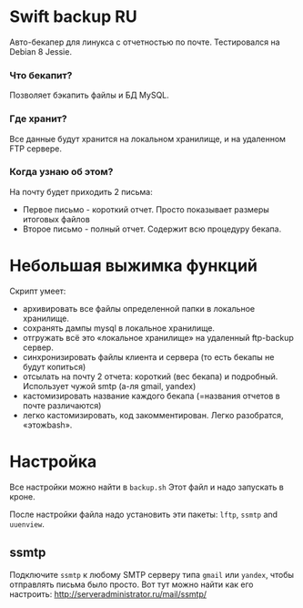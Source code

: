 # Swift backup RU
Авто-бекапер для линукса с отчетностью по почте. Тестировался на Debian 8 Jessie.

### Что бекапит?
Позволяет бэкапить файлы и БД MySQL.
### Где хранит?
Все данные будут хранится на локальном хранилище, и на удаленном FTP сервере.
### Когда узнаю об этом?
На почту будет приходить 2 письма:
 * Первое письмо - короткий отчет. Просто показывает размеры итоговых файлов
 * Второе письмо - полный отчет. Содержит всю процедуру бекапа.

# Небольшая выжимка функций
Скрипт умеет:
* архивировать все файлы определенной папки в локальное хранилище.
* сохранять дампы mysql в локальное хранилище.
* отгружать всё это «локальное хранилище» на удаленный ftp-backup сервер.
* синхронизировать файлы клиента и сервера (то есть бекапы не будут копиться)
* отсылать на почту 2 отчета: короткий (вес бекапа) и подробный. Использует чужой smtp (а-ля gmail, yandex)
* кастомизировать название каждого бекапа (=названия отчетов в почте различаются)
* легко кастомизировать, код закомментирован. Легко разобратся, «этожbash».

# Настройка

Все настройки можно найти в `backup.sh`
Этот файл и надо запускать в кроне.

После настройки файла надо установить эти пакеты: `lftp`, `ssmtp` and `uuenview`.
## ssmtp
Подключите `ssmtp` к любому SMTP серверу типа `gmail` или `yandex`, чтобы отправлять письма было просто.
Вот тут можно найти как его настроить: http://serveradministrator.ru/mail/ssmtp/
